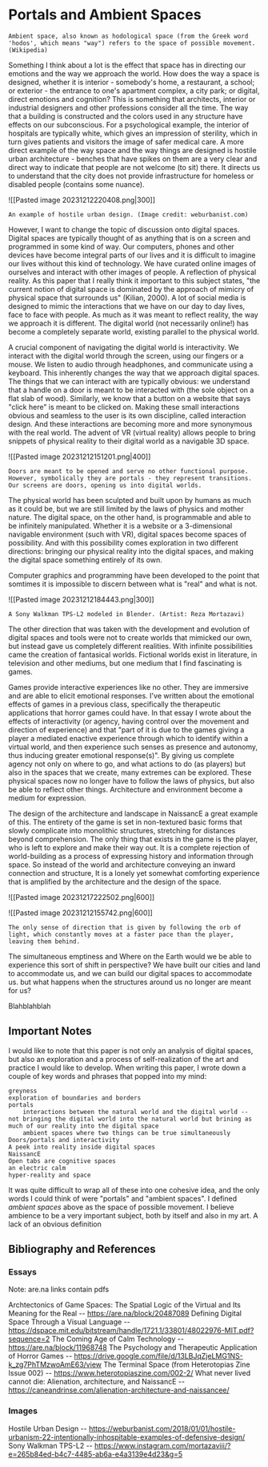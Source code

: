 # Portals and Ambient Spaces
```
Ambient space, also known as hodological space (from the Greek word 'hodos', which means "way") refers to the space of possible movement. (Wikipedia)
```

Something I think about a lot is the effect that space has in directing our emotions and the way we approach the world. How does the way a space is designed, whether it is interior - somebody's home, a restaurant, a school; or exterior - the entrance to one's apartment complex, a city park; or digital, direct emotions and cognition? This is something that architects, interior or industrial designers and other professions consider all the time. The way that a building is constructed and the colors used in any structure have effects on our subconscious. For a psychological example, the interior of hospitals are typically white, which gives an impression of sterility, which in turn gives patients and visitors the image of safer medical care. A more direct example of the way space and the way things are designed is hostile urban architecture - benches that have spikes on them are a very clear and direct way to indicate that people are not welcome (to sit) there. It directs us to understand that the city does not provide infrastructure for homeless or disabled people (contains some nuance).

![[Pasted image 20231212220408.png|300]]

```
An example of hostile urban design. (Image credit: weburbanist.com)
```

However, I want to change the topic of discussion onto digital spaces. Digital spaces are typically thought of as anything that is on a screen and programmed in some kind of way. Our computers, phones and other devices have become integral parts of our lives and it is difficult to imagine our lives without this kind of technology. We have curated online images of ourselves and interact with other images of people. A reflection of physical reality. As this paper that I really think it important to this subject states, "the current notion of digital space is dominated by the approach of mimicry of physical space that surrounds us" (Kilian, 2000). A lot of social media is designed to mimic the interactions that we have on our day to day lives, face to face with people. As much as it was meant to reflect reality, the way we approach it is different. The digital world (not necessarily online!) has become a completely separate world, existing parallel to the physical world. 

A crucial component of navigating the digital world is interactivity. We interact with the digital world through the screen, using our fingers or a mouse. We listen to audio through headphones, and communicate using a keyboard. This inherently changes the way that we approach digital spaces. The things that we can interact with are typically obvious: we understand that a handle on a door is meant to be interacted with (the sole object on a flat slab of wood). Similarly, we know that a button on a website that says "click here" is meant to be clicked on. Making these small interactions obvious and seamless to the user is its own discipline, called interaction design. And these interactions are becoming more and more synonymous with the real world. The advent of VR (virtual reality) allows people to bring snippets of physical reality to their digital world as a navigable 3D space. 

![[Pasted image 20231212151201.png|400]]
``` 
Doors are meant to be opened and serve no other functional purpose. However, symbolically they are portals - they represent transitions. Our screens are doors, opening us into digital worlds. 
```

The physical world has been sculpted and built upon by humans as much as it could be, but we are still limited by the laws of physics and mother nature. The digital space, on the other hand, is programmable and able to be infinitely manipulated. Whether it is a website or a 3-dimensional navigable environment (such with VR), digital spaces become spaces of possibility. And with this possibility comes exploration in two different directions: bringing our physical reality into the digital spaces, and making the digital space something entirely of its own. 

Computer graphics and programming have been developed to the point that somtimes it is impossible to discern between what is "real" and what is not. 

![[Pasted image 20231212184443.png|300]]

```
A Sony Walkman TPS-L2 modeled in Blender. (Artist: Reza Mortazavi)
```

The other direction that was taken with the development and evolution of digital spaces and tools were not to create worlds that mimicked our own, but instead gave us completely different realities. With infinite possibilities came the creation of fantasical worlds. Fictional worlds exist in literature, in television and other mediums, but one medium that I find fascinating is games. 

Games provide interactive experiences like no other. They are immersive and are able to elicit emotional responses. I've written about the emotional effects of games in a previous class, specifically the therapeutic applications that horror games could have. In that essay I wrote about the effects of interactivity (or agency, having control over the movement and direction of experience) and that "part of it is due to the games giving a player a mediated enactive experience through which to identify within a virtual world, and then experience such senses as presence and autonomy, thus inducing greater emotional response(s)". By giving us complete agency not only on where to go, and what actions to do (as players) but also in the spaces that we create, many extremes can be explored. These physical spaces now no longer have to follow the laws of physics, but also be able to reflect other things. Architecture and environment become a medium for expression. 

The design of the architecture and landscape in NaissancE a great example of this. The entirety of the game is set in non-textured basic forms that slowly complicate into monolithic structures, stretching for distances beyond comprehension. The only thing that exists in the game is the player, who is left to explore and make their way out.  It is a complete rejection of world-building as a process of expressing history and information through space. So instead of the world and architecture conveying an inward connection and structure, It is a lonely yet somewhat comforting experience that is amplified by the architecture and the design of the space. 

![[Pasted image 20231217222502.png|600]]

![[Pasted image 20231212155742.png|600]]
```
The only sense of direction that is given by following the orb of light, which constantly moves at a faster pace than the player, leaving them behind.
```

The simultaneous emptiness and Where on the Earth would we be able to experience this sort of shift in perspective? We have built our cities and land to accommodate us, and we can build our digital spaces to accommodate us. but what happens when the structures around us no longer are meant for us?

Blahblahblah
## Important Notes
I would like to note that this paper is not only an analysis of digital spaces, but also an exploration and a process of self-realization of the art and practice I would like to develop. 
When writing this paper, I wrote down a couple of key words and phrases that popped into my mind: 
```
greyness
exploration of boundaries and borders 
portals
	interactions between the natural world and the digital world -- not bringing the digital world into the natural world but brining as much of our reality into the digital space
	ambient spaces where two things can be true simultaneously
Doors/portals and interactivity
A peek into reality inside digital spaces 
NaissancE
Open tabs are cognitive spaces
an electric calm 
hyper-reality and space
```
It was quite difficult to wrap all of these into one cohesive idea, and the only words I could think of were "portals" and "ambient spaces". 
I defined *ambient spaces* above as the space of possible movement. I believe ambience to be a very important subject, both by itself and also in my art. A lack of an obvious definition 
## Bibliography and References
### Essays
Note: are.na links contain pdfs

Archtectonics of Game Spaces: The Spatial Logic of the Virtual and Its Meaning for the Real -- https://are.na/block/20487089
Defining Digital Space Through a Visual Language --  https://dspace.mit.edu/bitstream/handle/1721.1/33801/48022976-MIT.pdf?sequence=2 
The Coming Age of Calm Technology -- https://are.na/block/11968748
The Psychology and Therapeutic Application of Horror Games -- https://drive.google.com/file/d/13LBJqZjeLMG1NS-k_zg7PhTMzwoAmE63/view
The Terminal Space (from Heterotopias Zine Issue 002) -- https://www.heterotopiaszine.com/002-2/ 
What never lived cannot die: Alienation, architecture, and NaissancE -- https://caneandrinse.com/alienation-architecture-and-naissancee/ 
### Images
Hostile Urban Design -- https://weburbanist.com/2018/01/01/hostile-urbanism-22-intentionally-inhospitable-examples-of-defensive-design/
Sony Walkman TPS-L2 -- https://www.instagram.com/mortazaviii/?e=265b84ed-b4c7-4485-ab6a-e4a3139e4d23&g=5